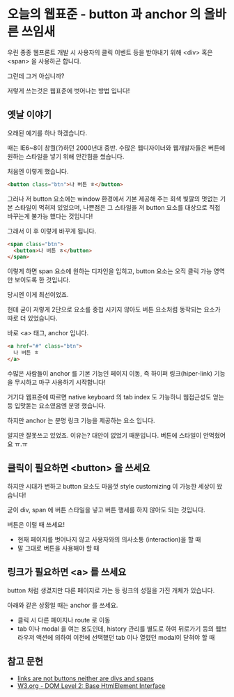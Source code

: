 # 오늘의 웹표준 - button 과 anchor 의 올바른 쓰임새

우린 종종 웹프론트 개발 시 사용자의 클릭 이벤트 등을 받아내기 위해 &lt;div&gt; 혹은 &lt;span&gt; 을 사용하곤 합니다.

그런데 그거 아십니까?

저렇게 쓰는것은 웹표준에 벗어나는 방법 입니다!

## 옛날 이야기

오래된 예기를 하나 하겠습니다.

때는 IE6~8이 창궐(?)하던 2000년대 중반. 수많은 웹디자이너와 웹개발자들은 버튼에 원하는 스타일을 넣기 위해 안간힘을 썼습니다.

처음엔 이렇게 했습니다.

```html
<button class="btn">나 버튼 ㅎ</button>
```

그러나 저 button 요소에는 window 환경에서 기본 제공해 주는 회색 빛깔의 멋없는 기본 스타일이 먹혀져 있었으며,
나쁜점은 그 스타일을 저 button 요소를 대상으로 직접 바꾸는게 불가능 했다는 것입니다!

그래서 이 후 이렇게 바꾸게 됩니다.

```html
<span class="btn">
  <button>나 버튼 ㅎ</button>
</span>
```

이렇게 하면 span 요소에 원하는 디자인을 입히고, button 요소는 오직 클릭 가능 영역만 보이도록 한 것입니다.

당시엔 이게 최선이었죠.

헌데 굳이 저렇게 2단으로 요소를 중첩 시키지 않아도 버튼 요소처럼 동작되는 요소가 따로 더 있었습니다.

바로 &lt;a&gt; 태그, anchor 입니다.

```html
<a href="#" class="btn">
  나 버튼 ㅎ
</a>
```

수많은 사람들이 anchor 를 기본 기능인 페이지 이동, 즉 하이퍼 링크(hiper-link) 기능을 무시하고 마구 사용하기 시작합니다!

거기다 웹표준에 따르면 native keyboard 의 tab index 도 가능하니 웹접근성도 얻는 등 입맛돋는 요소였음엔 분명 했습니다.

하지만 anchor 는 분명 링크 기능을 제공하는 요소 입니다.

알지만 잘못쓰고 있었죠. 이유는? 대안이 없었기 때문입니다. 버튼에 스타일이 안먹혔어요 ㅠ.ㅠ

## 클릭이 필요하면 &lt;button&gt; 을 쓰세요

하지만 시대가 변하고 button 요소도 마음껏 style customizing 이 가능한 세상이 왔습니다!

굳이 div, span 에 버튼 스타일을 넣고 버튼 행세를 하지 않아도 되는 것입니다.

버튼은 이럴 때 쓰세요!

- 현재 페이지를 벗어나지 않고 사용자와의 의사소통 (interaction)을 할 때
- 말 그대로 버튼을 사용해야 할 때

## 링크가 필요하면 &lt;a&gt; 를 쓰세요

button 처럼 생겼지만 다른 페이지로 가는 등 링크의 성질을 가진 개체가 있습니다.

아래와 같은 상황일 때는 anchor 를 쓰세요.

- 클릭 시 다른 페이지나 route 로 이동
- tab 이나 modal 을 여는 용도인데, history 관리를 별도로 하여 뒤로가기 등의 웹브라우저 액션에 의하여 이전에 선택했던 tab 이나 열렸던 modal이 닫혀야 할 때

## 참고 문헌

- [links are not buttons neither are divs and spans](https://karlgroves.com/2013/05/14/links-are-not-buttons-neither-are-divs-and-spans)
- [W3.org - DOM Level 2: Base HtmlElement Interface](https://www.w3.org/TR/DOM-Level-2-HTML/html.html#ID-011100101)
